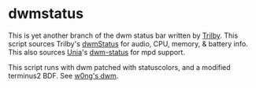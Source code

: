 # dwmstatus

This is yet another branch of the dwm status bar written by [Trilby](https://github.com/TrilbyWhite). This script sources Trilby's [dwmStatus](https://github.com/TrilbyWhite/dwmStatus) for audio, CPU, memory, & battery info. This also sources [Unia](https://github.com/Unia)'s [dwm-status](https://github.com/Unia/dwm-status) for mpd support.

This script runs with dwm patched with statuscolors, and a modified terminus2 BDF. See [w0ng's dwm](https://github.com/w0ng/dwm).
